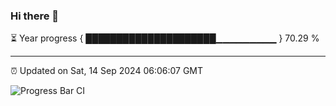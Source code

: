 ### Hi there 👋

⏳ Year progress { █████████████████████▁▁▁▁▁▁▁▁▁ } 70.29 %

---

⏰ Updated on Sat, 14 Sep 2024 06:06:07 GMT

![Progress Bar CI](https://github.com/liununu/liununu/workflows/Progress%20Bar%20CI/badge.svg)
